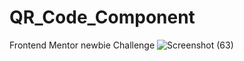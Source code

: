 # QR_Code_Component
Frontend Mentor newbie Challenge
![Screenshot (63)](https://github.com/MHines10/QR_Code_Component/assets/116934305/f974e081-b1fb-4eb4-a283-bb0dd39ac9ab)
